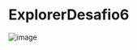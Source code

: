 # ExplorerDesafio6

![image](https://user-images.githubusercontent.com/57717982/205453692-d264ed28-94a3-4c32-ab49-9ba7beedc32f.png)
